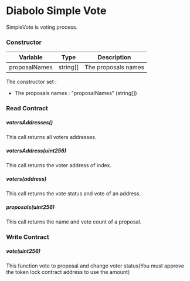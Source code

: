 # Diabolo Simple Vote

SimpleVote is voting process.

### Constructor

| Variable | Type | Description |
| ------ | ------ | ------ |
| proposalNames | string[] | The proposals names


The constructor set :

 - The proposals names : "proposalNames" (string[])

### Read Contract

##### votersAddresses()

This call returns all voters addresses.

##### votersAddress(uint256)

This call returns the voter address of index.

##### voters(address)

This call returns the vote status and vote of an address.

##### proposals(uint256)

This call returns the name and vote count of a proposal.

### Write Contract

##### vote(uint256)

This function vote to proposal and change voter status(You must approve the token lock contract address to use the amount)

